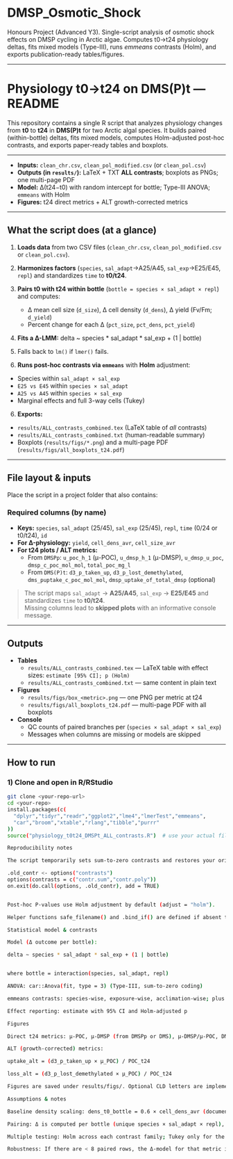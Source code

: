 # DMSP_Osmotic_Shock

Honours Project (Advanced Y3). Single-script analysis of osmotic shock effects on DMSP cycling in Arctic algae. Computes t0→t24 physiology deltas, fits mixed models (Type-III), runs *emmeans* contrasts (Holm), and exports publication-ready tables/figures.

---

# Physiology t0→t24 on DMS(P)t — README

This repository contains a single R script that analyzes physiology changes from **t0** to **t24** in **DMS(P)t** for two Arctic algal species. It builds paired (within-bottle) deltas, fits mixed models, computes Holm-adjusted post-hoc contrasts, and exports paper-ready tables and boxplots.

---

- **Inputs:** `clean_chr.csv`, `clean_pol_modified.csv` (or `clean_pol.csv`)
- **Outputs (in `results/`):** LaTeX + TXT **ALL contrasts**; boxplots as PNGs; one multi-page PDF
- **Model:** Δ(t24−t0) with random intercept for bottle; Type-III ANOVA; `emmeans` with Holm
- **Figures:** t24 direct metrics + ALT growth-corrected metrics

---

## What the script does (at a glance)

1. **Loads data** from two CSV files (`clean_chr.csv`, `clean_pol_modified.csv` or `clean_pol.csv`).
2. **Harmonizes factors** (`species`, `sal_adapt`→A25/A45, `sal_exp`→E25/E45, `repl`) and standardizes `time` to **t0/t24**.
3. **Pairs t0 with t24 within bottle** (`bottle = species × sal_adapt × repl`) and computes:
   - Δ mean cell size (`d_size`), Δ cell density (`d_dens`), Δ yield (Fv/Fm; `d_yield`)
   - Percent change for each Δ (`pct_size`, `pct_dens`, `pct_yield`)
4. **Fits a Δ-LMM:** delta ~ species * sal_adapt * sal_exp + (1 | bottle)

5. Falls back to `lm()` if `lmer()` fails.
5. **Runs post-hoc contrasts via `emmeans`** with **Holm** adjustment:
- Species within `sal_adapt × sal_exp`
- `E25 vs E45` within `species × sal_adapt`
- `A25 vs A45` within `species × sal_exp`
- Marginal effects and full 3-way cells (Tukey)
6. **Exports:**
- `results/ALL_contrasts_combined.tex` (LaTeX table of *all* contrasts)
- `results/ALL_contrasts_combined.txt` (human-readable summary)
- Boxplots (`results/figs/*.png`) and a multi-page PDF (`results/figs/all_boxplots_t24.pdf`)

---

## File layout & inputs

Place the script in a project folder that also contains:


### Required columns (by name)

- **Keys:** `species`, `sal_adapt` (25/45), `sal_exp` (25/45), `repl`, `time` (0/24 or t0/t24), `id`
- **For Δ-physiology:** `yield`, `cell_dens_avr`, `cell_size_avr`
- **For t24 plots / ALT metrics:**
  - From `DMSPp`: `u_poc_h_1` (μ-POC), `u_dmsp_h_1` (μ-DMSP), `u_dmsp_u_poc`, `dmsp_c_poc_mol_mol`, `total_poc_mg_l`
  - From `DMS(P)t`: `d3_p_taken_up`, `d3_p_lost_demethylated`, `dms_puptake_c_poc_mol_mol`, `dmsp_uptake_of_total_dmsp` (optional)

> The script maps `sal_adapt` → **A25/A45**, `sal_exp` → **E25/E45** and standardizes `time` to **t0/t24**.  
> Missing columns lead to **skipped plots** with an informative console message.

---

## Outputs

- **Tables**
  - `results/ALL_contrasts_combined.tex` — LaTeX table with effect sizes: `estimate [95% CI]; p (Holm)`
  - `results/ALL_contrasts_combined.txt` — same content in plain text
- **Figures**
  - `results/figs/box_<metric>.png` — one PNG per metric at t24
  - `results/figs/all_boxplots_t24.pdf` — multi-page PDF with all boxplots
- **Console**
  - QC counts of paired branches per (`species × sal_adapt × sal_exp`)
  - Messages when columns are missing or models are skipped

---

## How to run

### 1) Clone and open in R/RStudio

```bash
git clone <your-repo-url>
cd <your-repo>
install.packages(c(
  "dplyr","tidyr","readr","ggplot2","lme4","lmerTest","emmeans",
  "car","broom","xtable","rlang","tibble","purrr"
))
source("physiology_t0t24_DMSPt_ALL_contrasts.R")  # use your actual filename

Reproducibility notes

The script temporarily sets sum-to-zero contrasts and restores your original options on exit:

.old_contr <- options("contrasts")
options(contrasts = c("contr.sum","contr.poly"))
on.exit(do.call(options, .old_contr), add = TRUE)


Post-hoc P-values use Holm adjustment by default (adjust = "holm").

Helper functions safe_filename() and .bind_if() are defined if absent to avoid pipeline conflicts.

Statistical model & contrasts

Model (Δ outcome per bottle):

delta ~ species * sal_adapt * sal_exp + (1 | bottle)


where bottle = interaction(species, sal_adapt, repl)

ANOVA: car::Anova(fit, type = 3) (Type-III, sum-to-zero coding)

emmeans contrasts: species-wise, exposure-wise, acclimation-wise; plus marginal effects and Tukey on 3-way cells

Effect reporting: estimate with 95% CI and Holm-adjusted p

Figures

Direct t24 metrics: μ-POC, μ-DMSP (from DMSPp or DMS), μ-DMSP/μ-POC, DMSP-C:POC, raw D3-DMSP uptake/loss, etc.

ALT (growth-corrected) metrics:

uptake_alt = (d3_p_taken_up × μ_POC) / POC_t24

loss_alt = (d3_p_lost_demethylated × μ_POC) / POC_t24

Figures are saved under results/figs/. Optional CLD letters are implemented but off by default.

Assumptions & notes

Baseline density scaling: dens_t0_bottle = 0.6 × cell_dens_avr (documented for transparency).

Pairing: Δ is computed per bottle (unique species × sal_adapt × repl), then compared across exposure (E25 vs E45) and other factors.

Multiple testing: Holm across each contrast family; Tukey only for the full 3-way grid.

Robustness: If there are < 8 paired rows, the Δ-model for that metric is skipped with a console message.
